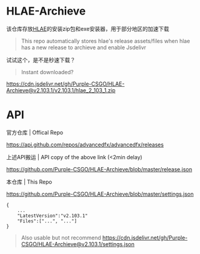 # HLAE-Archieve
该仓库存放[HLAE](github.com/advancedfx/advancedfx)的安装zip包和exe安装器，用于部分地区的加速下载
> This repo automatically stores hlae's release assets/files when hlae has a new release to archieve and enable Jsdelivr

试试这个，是不是秒速下载？

> Instant downloaded?

https://cdn.jsdelivr.net/gh/Purple-CSGO/HLAE-Archieve@v2.103.1/v2.103.1/hlae_2_103_1.zip
# API

官方仓库 | Offical Repo

https://api.github.com/repos/advancedfx/advancedfx/releases

上述API搬运 | API copy of the above link (<2min delay)

https://github.com/Purple-CSGO/HLAE-Archieve/blob/master/release.json

本仓库 | This Repo

https://github.com/Purple-CSGO/HLAE-Archieve/blob/master/settings.json

```
{
	...
	"LatestVersion":"v2.103.1"
	"Files":["...", "..."]
}
```

> Also usable but not recommend https://cdn.jsdelivr.net/gh/Purple-CSGO/HLAE-Archieve@v2.103.1/settings.json



